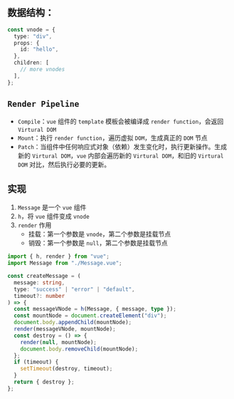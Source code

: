 ## 数据结构：
```ts
const vnode = {
  type: "div",
  props: {
    id: "hello",
  },
  children: [
    // more vnodes
  ],
};
```

## `Render Pipeline`

- `Compile`：`vue` 组件的 `template` 模板会被编译成 `render function`，会返回 `Virtural DOM`
- `Mount`：执行 `render function`，遍历虚拟 `DOM`，生成真正的 `DOM` 节点
- `Patch`：当组件中任何响应式对象（依赖）发生变化时，执行更新操作。生成新的 `Virtural DOM`，`vue` 内部会遍历新的 `Virtural DOM`，和旧的 `Virtural DOM` 对比，然后执行必要的更新。

## 实现

1. `Message` 是一个 `vue` 组件
2. `h`，将 `vue` 组件变成 `vnode`
3. `render` 作用
    - 挂载：第一个参数是 `vnode`，第二个参数是挂载节点
    - 销毁：第一个参数是 `null`，第二个参数是挂载节点

```ts
import { h, render } from "vue";
import Message from "./Message.vue";

const createMessage = (
  message: string,
  type: "success" | "error" | "default",
  timeout?: number
) => {
  const messageVNode = h(Message, { message, type });
  const mountNode = document.createElement("div");
  document.body.appendChild(mountNode);
  render(messageVNode, mountNode);
  const destroy = () => {
    render(null, mountNode);
    document.body.removeChild(mountNode);
  };
  if (timeout) {
    setTimeout(destroy, timeout);
  }
  return { destroy };
};
```